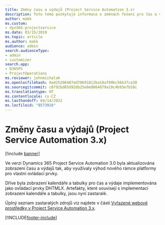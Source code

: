 ```yaml
---
title: Změny času a výdajů (Project Service Automation 3.x)
description: Toto téma poskytuje informace o změnách řešení pro čas a výdaje.
author: makk
ms.custom:
- dyn365-projectservice
ms.date: 03/15/2019
ms.topic: article
ms.author: makk
audience: admin
search.audienceType:
- admin
- customizer
search.app:
- D365PS
- ProjectOperations
ms.reviewer: johnmichalak
ms.openlocfilehash: 9a425206407ed70691812ba18af09bc56b37ca30
ms.sourcegitcommit: c0792bd65d92db25e0e8864879a19c4b93efb10c
ms.translationtype: HT
ms.contentlocale: cs-CZ
ms.lasthandoff: 04/14/2022
ms.locfileid: "8573916"
---
```

# <a name="time-and-expense-changes-project-service-automation-3x"></a>Změny času a výdajů (Project Service Automation 3.x)

[!include [banner](../../includes/psa-now-project-operations.md)]

Ve verzi Dynamics 365 Project Service Automation 3.0 byla aktualizována zobrazení času a výdajů tak, aby využívaly výhod nového rámce platformy pro vlastní ovládací prvky.

Dříve byla zobrazení kalendáře a tabulky pro čas a výdaje implementována jako ovládací prvky DHTMLX. Artefakty, které souvisejí s implementací zobrazení kalendáře a tabulky, jsou nyní zastaralé.

Úplný seznam zastaralých zdrojů viz najdete v části [Vyřazené webové prostředky v Project Service Automation 3.x](web-resources-deprecated-v3.x.md).


[!INCLUDE[footer-include](../../includes/footer-banner.md)]
